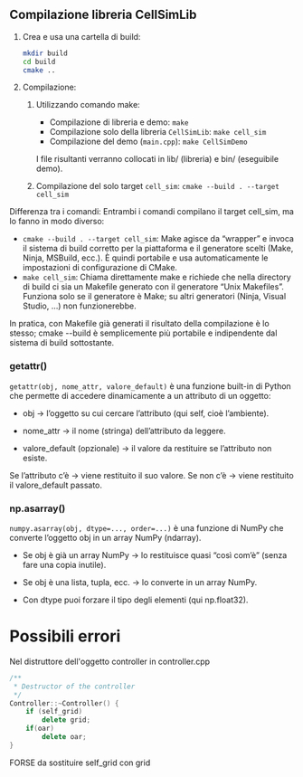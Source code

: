 ## Compilazione libreria CellSimLib
1. Crea e usa una cartella di build:
    ```bash
    mkdir build
    cd build
    cmake ..
    ```
2. Compilazione:
    1. Utilizzando comando make:
        - Compilazione di libreria e demo: `make`
        - Compilazione solo della libreria `CellSimLib`: `make cell_sim`
        - Compilazione del demo (`main.cpp`): `make CellSimDemo`
    
        I file risultanti verranno collocati in lib/ (libreria) e bin/ (eseguibile demo).
    
    2. Compilazione del solo target `cell_sim`: 
    `cmake --build . --target cell_sim`

Differenza tra i comandi: Entrambi i comandi compilano il target cell_sim, ma lo fanno in modo diverso:
- `cmake --build . --target cell_sim`: Make agisce da “wrapper” e invoca il sistema di build corretto per la piattaforma e il generatore scelti (Make, Ninja, MSBuild, ecc.). È quindi portabile e usa automaticamente le impostazioni di configurazione di CMake.
- `make cell_sim`: Chiama direttamente make e richiede che nella directory di build ci sia un Makefile generato con il generatore “Unix Makefiles”. Funziona solo se il generatore è Make; su altri generatori (Ninja, Visual Studio, …) non funzionerebbe.

In pratica, con Makefile già generati il risultato della compilazione è lo stesso; cmake --build è semplicemente più portabile e indipendente dal sistema di build sottostante.

### getattr()
`getattr(obj, nome_attr, valore_default)` è una funzione built-in di Python che permette di accedere dinamicamente a un attributo di un oggetto:

- obj → l’oggetto su cui cercare l’attributo (qui self, cioè l’ambiente).

- nome_attr → il nome (stringa) dell’attributo da leggere.

- valore_default (opzionale) → il valore da restituire se l’attributo non esiste.

Se l’attributo c’è → viene restituito il suo valore.
Se non c’è → viene restituito il valore_default passato.

### np.asarray()
`numpy.asarray(obj, dtype=..., order=...)` è una funzione di NumPy che converte l’oggetto obj in un array NumPy (ndarray).

- Se obj è già un array NumPy → lo restituisce quasi “così com’è” (senza fare una copia inutile).

- Se obj è una lista, tupla, ecc. → lo converte in un array NumPy.

- Con dtype puoi forzare il tipo degli elementi (qui np.float32).

# Possibili errori
Nel distruttore dell'oggetto controller in controller.cpp
```cpp
/**
 * Destructor of the controller
 */
Controller::~Controller() {
    if (self_grid)
        delete grid;
    if(oar)
        delete oar;
}
```
FORSE da sostituire self_grid con grid